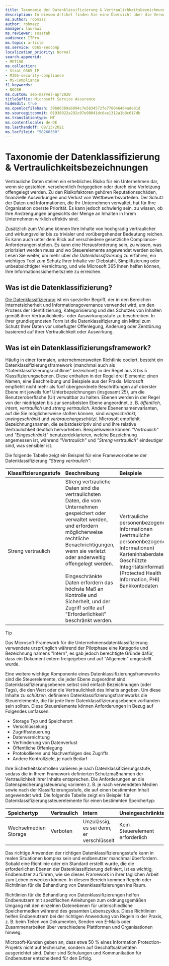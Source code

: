 ```yaml
---
title: Taxonomie der Datenklassifizierung & Vertraulichkeitsbezeichnungen
description: In diesem Artikel finden Sie eine Übersicht über die Verwendung der Datenklassifizierung & Taxonomie von Vertraulichkeitsbezeichnungen mit Microsoft 365.
ms.author: robmazz
author: robmazz
manager: laurawi
ms.reviewer: sosstah
audience: ITPro
ms.topic: article
ms.service: O365-seccomp
localization_priority: Normal
search.appverid:
- MET150
ms.collection:
- Strat_O365_IP
- M365-security-compliance
- MS-Compliance
f1.keywords:
- NOCSH
ms.custom: seo-marvel-apr2020
titleSuffix: Microsoft Service Assurance
hideEdit: true
ms.openlocfilehash: 396063b9ab094c7e5834572fe778046464ade81d
ms.sourcegitcommit: 01938022a292c07e98041dc6ae1312a1b8c617db
ms.translationtype: MT
ms.contentlocale: de-DE
ms.lasthandoff: 08/13/2021
ms.locfileid: "58260330"
---
```

# <a name="data-classification--sensitivity-label-taxonomy"></a>Taxonomie der Datenklassifizierung & Vertraulichkeitsbezeichnungen

Vertrauliche Daten stellen ein erhebliches Risiko für ein Unternehmen dar, wenn sie gestohlen, versehentlich freigegeben oder durch eine Verletzung offengelegt werden. Zu den Risikofaktoren gehören Reputationsschäden, finanzielle Auswirkungen und Verlust von Wettbewerbsvorteilen. Der Schutz der Daten und Informationen, die Ihr Unternehmen verwaltet, hat für Ihre Organisation oberste Priorität. Es kann jedoch schwierig sein, zu wissen, ob Ihre Anstrengungen angesichts der Menge an Inhalten in Ihrem Unternehmen wirklich effektiv sind.

Zusätzlich zum Volume können Ihre Inhalte von hochgradig vertraulicher und wirkungsvoller bis zu trivialer und vorübergehender Bedeutung reichen. Es kann auch unter dem Blick auf verschiedene gesetzliche Compliance-Anforderungen stehen. Es kann eine Herausforderung sein, zu wissen, was priorisiert werden muss und wo Steuerelemente angewendet werden sollen. Lesen Sie weiter, um mehr über *die Datenklassifizierung* zu erfahren, ein wichtiges Tool zum Schutz Ihrer Inhalte vor Diebstahl, Simplifizierung oder unbeabsichtigter Vernichtung, und wie Microsoft 365 Ihnen helfen können, Ihre Informationssicherheitsziele zu erreichen.

## <a name="what-is-data-classification"></a>Was ist die Datenklassifizierung?

[Die Datenklassifizierung](/microsoft-365/compliance/data-classification-overview) ist ein spezieller Begriff, der in den Bereichen Internetsicherheit und Informationsgovernance verwendet wird, um den Prozess der Identifizierung, Kategorisierung und des Schutzes von Inhalten gemäß ihrer Vertraulichkeits- oder Auswirkungsstufe zu beschreiben. In ihrer grundlegendsten Form ist die Datenklassifizierung ein Mittel zum Schutz Ihrer Daten vor unbefugter Offenlegung, Änderung oder Zerstörung basierend auf ihrer Vertraulichkeit oder Auswirkung.

## <a name="what-is-a-data-classification-framework"></a>Was ist ein Datenklassifizierungsframework?

Häufig in einer formalen, unternehmensweiten Richtlinie codiert, besteht ein Datenklassifizierungsframework (manchmal auch als "Datenklassifizierungsrichtlinie" bezeichnet) in der Regel aus 3 bis 5 Klassifizierungsebenen. Diese enthalten in der Regel drei Elemente: einen Namen, eine Beschreibung und Beispiele aus der Praxis. Microsoft empfiehlt nicht mehr als fünf übergeordnete Beschriftungen auf oberster Ebene mit jeweils fünf Unterbezeichnungen (insgesamt 25), um die Benutzeroberfläche (UI) verwaltbar zu halten. Ebenen werden in der Regel von der niedrigsten bis zur sensibelsten Ebene angeordnet, z. B. *öffentlich,* *intern,* *vertraulich* und *streng* 
 *vertraulich.* Andere Ebenennamenvarianten, auf die Sie möglicherweise stoßen können, sind *eingeschränkt,* *uneingeschränkt* und *verbrauchergeschützt.* Microsoft empfiehlt Bezeichnungsnamen, die selbstdeskriptiv sind und ihre relative Vertraulichkeit deutlich hervorheben. Beispielsweise können *"Vertraulich"* und *"Eingeschränkt"* benutzerdeklarieren, welche Bezeichnung angemessen ist, während *"Vertraulich"* und *"Streng vertraulich"* eindeutiger sind, was sensibler ist. 

Die folgende Tabelle zeigt ein Beispiel für eine Frameworkebene der Datenklassifizierung *"Streng vertraulich":*

|**Klassifizierungsstufe**|**Beschreibung**|**Beispiele**|
|:-----------------------|:--------------|:-----------|
| Streng vertraulich | Streng vertrauliche Daten sind die vertraulichsten Daten, die vom Unternehmen gespeichert oder verwaltet werden, und erfordern möglicherweise rechtliche Benachrichtigungen, wenn sie verletzt oder anderweitig offengelegt werden. <br><br> Eingeschränkte Daten erfordern das höchste Maß an Kontrolle und Sicherheit, und der Zugriff sollte auf "Erforderlichkeit" beschränkt werden. | Vertrauliche personenbezogene Informationen (vertrauliche personenbezogene Informationen) <br> Karteninhaberdaten <br> Geschützte Integritätsinformationen (Protected Health Information, PHI) <br> Bankkontodaten |

>[!TIP]
>Das Microsoft-Framework für die Unternehmensdatenklassifizierung verwendete ursprünglich während der Pilotphase eine Kategorie und Bezeichnung namens "Intern", es gab jedoch berechtigte Gründe dafür, dass ein Dokument extern freigegeben und auf "Allgemein" umgestellt wurde.

Eine weitere wichtige Komponente eines Datenklassifizierungsframeworks sind die Steuerelemente, die jeder Ebene zugeordnet sind. Datenklassifizierungsebenen selbst sind einfach Bezeichnungen (oder Tags), die den Wert oder die Vertraulichkeit des Inhalts angeben. Um diese Inhalte zu *schützen,* definieren Datenklassifizierungsframeworks die Steuerelemente, die für jede Ihrer Datenklassifizierungsebenen vorhanden sein sollten. Diese Steuerelemente können Anforderungen in Bezug auf Folgendes umfassen:

- Storage Typ und Speicherort
- Verschlüsselung
- Zugriffssteuerung
- Datenvernichtung
- Verhinderung von Datenverlust
- Öffentliche Offenlegung
- Protokollieren und Nachverfolgen des Zugriffs
- Andere Kontrollziele, je nach Bedarf

Ihre Sicherheitskontrollen variieren je nach Datenklassifizierungsstufe, sodass die in Ihrem Framework definierten Schutzmaßnahmen der Vertraulichkeit Ihrer Inhalte entsprechen. Die Anforderungen an die Datenspeicherungssteuerung variieren z. B. je nach verwendeten Medien sowie nach der Klassifizierungsstufe, die auf einen bestimmten Inhalt angewendet wird. Die folgende Tabelle zeigt ein Beispiel für Datenklassifizierungssteuerelemente für einen bestimmten Speichertyp:

|**Speichertyp**|**Vertraulich**|**Intern**|**Uneingeschränkte**|
|:---------------|:---------------|:-----------|:---------------|
| Wechselmedien Storage | Verboten | Unzulässig, es sei denn, er verschlüsselt | Kein Steuerelement erforderlich |

Das richtige Anwenden der richtigen Datenklassifizierungsstufe kann in realen Situationen komplex sein und endbenutzer manchmal überfordern. Sobald eine Richtlinie oder ein Standard erstellt wurde, die die erforderlichen Ebenen der Datenklassifizierung definiert, ist es wichtig, Endbenutzer zu führen, wie sie dieses Framework in ihrer täglichen Arbeit zum Leben erwecken können. In diesem Bereich kommen Regeln oder Richtlinien für die Behandlung von Datenklassifizierungen ins Raum.

Richtlinien für die Behandlung von Datenklassifizierungen helfen Endbenutzern mit spezifischen Anleitungen zum ordnungsgemäßen Umgang mit den einzelnen Datenebenen für unterschiedliche Speichermedien während des gesamten Lebenszyklus. Diese Richtlinien helfen Endbenutzern bei der richtigen Anwendung von Regeln in der Praxis, z. B. beim Teilen von Dokumenten, Senden von E-Mails oder Zusammenarbeiten über verschiedene Plattformen und Organisationen hinweg.

Microsoft-Kunden geben an, dass etwa 50 % eines Information Protection-Projekts nicht auf technische, sondern auf Geschäftsaktivitäten ausgerichtet sind. Daher sind Schulungen und Kommunikation für Endbenutzer entscheidend für den Erfolg.
